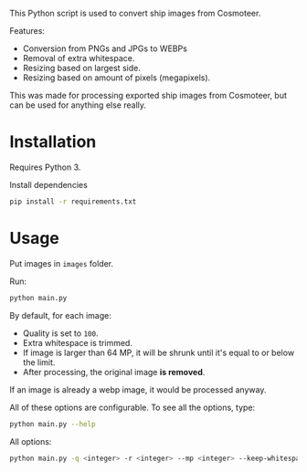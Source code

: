 This Python script is used to convert ship images from Cosmoteer.

Features:
- Conversion from PNGs and JPGs to WEBPs
- Removal of extra whitespace.
- Resizing based on largest side.
- Resizing based on amount of pixels (megapixels).

This was made for processing exported ship images from Cosmoteer, but can be used for anything else really.

# Installation

Requires Python 3.

Install dependencies

```bash
pip install -r requirements.txt
```

# Usage

Put images in `images` folder.

Run:

```bash
python main.py
```

By default, for each image:
- Quality is set to `100`.
- Extra whitespace is trimmed.
- If image is larger than 64 MP, it will be shrunk until it's equal to or below the limit.
- After processing, the original image **is removed**.

If an image is already a webp image, it would be processed anyway.

All of these options are configurable. To see all the options, type:

```bash
python main.py --help
```

All options:
```bash
python main.py -q <integer> -r <integer> --mp <integer> --keep-whitespace --keep-original
```
